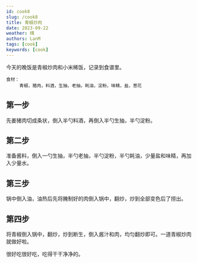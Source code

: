 ```yaml
---
id: cook8
slug: /cook8
title: 青椒炒肉
date: 2023-09-22
weather: 晴
authors: LanM
tags: [cook]
keywords: [cook]
---
```


今天的晚饭是青椒炒肉和小米稀饭，记录到食谱里。

    食材：
         青椒，猪肉，料酒，生抽，老抽，耗油，淀粉，味精，盐，葱花

## 第一步

先姜猪肉切成条状，倒入半勺料酒，再倒入半勺生抽，半勺淀粉。

## 第二步

准备酱料，倒入一勺生抽，半勺老抽，半勺淀粉，半勺耗油，少量盐和味精，再加入少量水。

## 第三步

锅中倒入油，油热后先将腌制好的肉倒入锅中，翻炒，炒到全部变色后了捞出。

## 第四步

将青椒倒入锅中，翻炒，炒到断生，倒入酱汁和肉，均匀翻炒即可。一道青椒炒肉就做好啦。

很好吃很好吃，吃得干干净净的。
